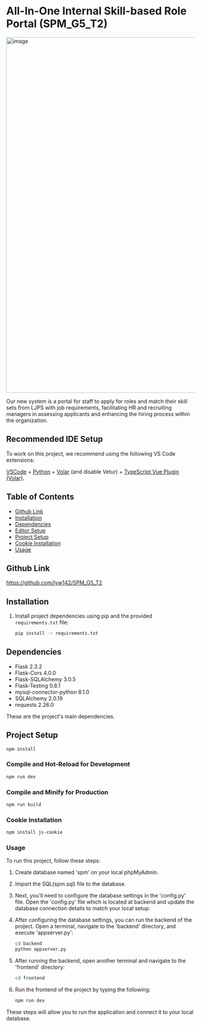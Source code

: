 # All-In-One Internal Skill-based Role Portal (SPM_G5_T2)
<img width="949" alt="image" src="https://github.com/lyw142/SPM_G5_T2/assets/111484155/47978018-2322-4d4d-8e94-35887db63791">

Our new system is a portal for staff to apply for roles and match their skill sets from LJPS with job requirements, facilitating HR and recruiting managers in assessing applicants and enhancing the hiring process within the organization.

## Recommended IDE Setup

To work on this project, we recommend using the following VS Code extensions:

[VSCode](https://code.visualstudio.com/) + [Python](https://marketplace.visualstudio.com/items?itemName=ms-python.python) + [Volar](https://marketplace.visualstudio.com/items?itemName=Vue.volar) (and disable Vetur) + [TypeScript Vue Plugin (Volar)](https://marketplace.visualstudio.com/items?itemName=Vue.vscode-typescript-vue-plugin).

## Table of Contents

- [Github Link](#github-link)
- [Installation](#installation)
- [Dependencies](#dependencies)
- [Editor Setup](#editor-setup)
- [Project Setup](#project-setup)
- [Cookie Installation](#cookie-installation)
- [Usage](#usage)

## Github Link
https://github.com/lyw142/SPM_G5_T2

## Installation

1. Install project dependencies using pip and the provided `requirements.txt` file:
   ```bash
   pip install -r requirements.txt
   ```

## Dependencies

- Flask 2.3.2
- Flask-Cors 4.0.0
- Flask-SQLAlchemy 3.0.5
- Flask-Testing 0.8.1
- mysql-connector-python 8.1.0
- SQLAlchemy 2.0.19
- requests 2.26.0

These are the project's main dependencies.

## Project Setup

```sh
npm install
```

### Compile and Hot-Reload for Development

```sh
npm run dev
```

### Compile and Minify for Production

```sh
npm run build
```

### Cookie Installation

```sh
npm install js-cookie
```

### Usage
To run this project, follow these steps:

1. Create database named 'spm' on your local phpMyAdmin.

2. Import the SQL(spm.sql) file to the database. 

2. Next, you'll need to configure the database settings in the 'config.py' file. Open the 'config.py' file which is located at backend and update the database connection details to match your local setup.

3. After configuring the database settings, you can run the backend of the project. Open a terminal, navigate to the 'backend' directory, and execute 'appserver.py':
   ```sh
   cd backend
   python appserver.py
    ```

4. After running the backend, open another terminal and navigate to the 'frontend' directory:
   ```sh
   cd frontend
   ```

5. Run the frontend of the project by typing the following:

   ```sh
   npm run dev
   ```

These steps will allow you to run the application and connect it to your local database.
